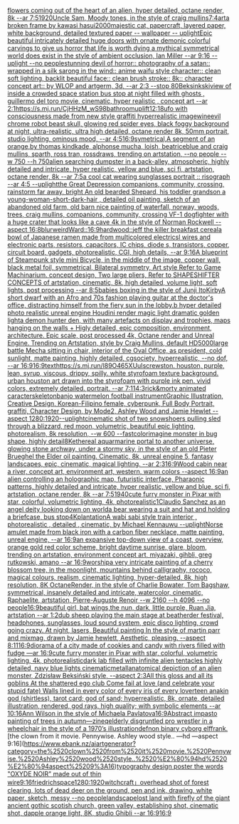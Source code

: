 [flowers coming out of the heart of an alien, hyper detailed, octane render, 8k --ar 7:5](https://www.ebank.nz/aiartgenerator?category=flowers%2520coming%2520out%2520of%2520the%2520heart%2520of%2520an%2520alien%2C%2520hyper%2520detailed%2C%2520octane%2520render%2C%25208k%2520--ar%25207%3A5)[1920](https://www.ebank.nz/aiartgenerator?category=1920)[Uncle Sam, Moody tones, in the style of craig mullins](https://www.ebank.nz/aiartgenerator?category=Uncle%2520Sam%2C%2520Moody%2520tones%2C%2520in%2520the%2520style%2520of%2520craig%2520mullins)[7:4](https://www.ebank.nz/aiartgenerator?category=7%3A4)[art](https://www.ebank.nz/aiartgenerator?category=art)[a broken frame by kawasi hasui](https://www.ebank.nz/aiartgenerator?category=a%2520broken%2520frame%2520by%2520kawasi%2520hasui)[2000](https://www.ebank.nz/aiartgenerator?category=2000)[majestic cat, papercraft, layered paper, white background, detailed textured paper -- wallpaper -- uplight](https://www.ebank.nz/aiartgenerator?category=majestic%2520cat%2C%2520papercraft%2C%2520layered%2520paper%2C%2520white%2520background%2C%2520detailed%2520textured%2520paper%2520--%2520wallpaper%2520--%2520uplight)[Epic beautiful intricately detailed huge doors with ornate demonic colorful carvings to give us horror that life is worth dying a mythical symmetrical world does exist in the style of ambient occlusion, Ian Miller --ar 9:16 --uplight --no people](https://www.ebank.nz/aiartgenerator?category=Epic%2520beautiful%2520intricately%2520detailed%2520huge%2520doors%2520with%2520ornate%2520demonic%2520colorful%2520carvings%2520to%2520give%2520us%2520horror%2520that%2520life%2520is%2520worth%2520dying%2520a%2520mythical%2520symmetrical%2520world%2520does%2520exist%2520in%2520the%2520style%2520of%2520ambient%2520occlusion%2C%2520Ian%2520Miller%2520--ar%25209%3A16%2520--uplight%2520--no%2520people)[stunning devil of horror:: photography of a satan:: wrapped in a silk sarong in the wind:: anime waifu style character:: clean soft lighting, backlit beautiful face:: clean brush stroke:: 8k:: character concept art:: by WLOP and artgerm, 3d, --ar 2:3 --stop 80](https://www.ebank.nz/aiartgenerator?category=stunning%2520devil%2520of%2520horror%3A%3A%2520photography%2520of%2520a%2520satan%3A%3A%2520wrapped%2520in%2520a%2520silk%2520sarong%2520in%2520the%2520wind%3A%3A%2520anime%2520waifu%2520style%2520character%3A%3A%2520clean%2520soft%2520lighting%2C%2520backlit%2520beautiful%2520face%3A%3A%2520clean%2520brush%2520stroke%3A%3A%25208k%3A%3A%2520character%2520concept%2520art%3A%3A%2520by%2520WLOP%2520and%2520artgerm%2C%25203d%2C%2520--ar%25202%3A3%2520--stop%252080)[Beksinkski](https://www.ebank.nz/aiartgenerator?category=Beksinkski)[view of inside a crowded space station bus stop at night filled with ghosts , guillermo del toro movie, cinematic, hyper realistic , concept art --ar 2:1](https://www.ebank.nz/aiartgenerator?category=view%2520of%2520inside%2520a%2520crowded%2520space%2520station%2520bus%2520stop%2520at%2520night%2520filled%2520with%2520ghosts%2520%2C%2520guillermo%2520del%2520toro%2520movie%2C%2520cinematic%2C%2520hyper%2520realistic%2520%2C%2520concept%2520art%2520--ar%25202%3A1)[<https://s.mj.run/CjHHzM_wS98>](https://www.ebank.nz/aiartgenerator?category=%3Chttps%3A//s.mj.run/CjHHzM_wS98%3E)[bathroom](https://www.ebank.nz/aiartgenerator?category=bathroom)[uplift](https://www.ebank.nz/aiartgenerator?category=uplift)[12:18](https://www.ebank.nz/aiartgenerator?category=12%3A18)[ufo with consciousness made from new style graffiti hyperrealistic image](https://www.ebank.nz/aiartgenerator?category=ufo%2520with%2520consciousness%2520made%2520from%2520new%2520style%2520graffiti%2520hyperrealistic%2520image)[wine](https://www.ebank.nz/aiartgenerator?category=wine)[evil chrome robot beast skull, glowing red spider eyes, black foggy background at night, ultra-realistic, ultra high detailed, octane render 8k, 50mm portrait, studio lighting, ominous mood, --ar 4:5](https://www.ebank.nz/aiartgenerator?category=evil%2520chrome%2520robot%2520beast%2520skull%2C%2520glowing%2520red%2520spider%2520eyes%2C%2520black%2520foggy%2520background%2520at%2520night%2C%2520ultra-realistic%2C%2520ultra%2520high%2520detailed%2C%2520octane%2520render%25208k%2C%252050mm%2520portrait%2C%2520studio%2520lighting%2C%2520ominous%2520mood%2C%2520--ar%25204%3A5)[16:9](https://www.ebank.nz/aiartgenerator?category=16%3A9)[symetrical,](https://www.ebank.nz/aiartgenerator?category=symetrical%2C)[A segment of an orange,by thomas kindkade, alphonse mucha, loish, beatriceblue and craig mullins, sparth, ross tran, rossdraws, trending on artstation, --no people --w 750 --h 750](https://www.ebank.nz/aiartgenerator?category=A%2520segment%2520of%2520an%2520orange%2Cby%2520thomas%2520kindkade%2C%2520alphonse%2520mucha%2C%2520loish%2C%2520beatriceblue%2520and%2520craig%2520mullins%2C%2520sparth%2C%2520ross%2520tran%2C%2520rossdraws%2C%2520trending%2520on%2520artstation%2C%2520--no%2520people%2520--w%2520750%2520--h%2520750)[alien searching dumpster in a back-alley, atmospheric, highly detailed and intricate, hyper realistic, yellow and blue, sci fi, artstation, octane render, 8k --ar 7:5](https://www.ebank.nz/aiartgenerator?category=alien%2520searching%2520dumpster%2520in%2520a%2520back-alley%2C%2520atmospheric%2C%2520highly%2520detailed%2520and%2520intricate%2C%2520hyper%2520realistic%2C%2520yellow%2520and%2520blue%2C%2520sci%2520fi%2C%2520artstation%2C%2520octane%2520render%2C%25208k%2520--ar%25207%3A5)[a cool cat wearing sunglasses  portrait :: risograph --ar 4:5 --uplight](https://www.ebank.nz/aiartgenerator?category=a%2520cool%2520cat%2520wearing%2520sunglasses%2520%2520portrait%2520%3A%3A%2520risograph%2520--ar%25204%3A5%2520--uplight)[the Great Depression  companions, community, crossing, rainstorm far away, bright An old bearded Shepard, his toddler grandson a young-woman-short-dark-hair , detailed oil painting, sketch of an abandoned old farm, old barn nice painting of waterfall, norway, woods, trees, craig mullins,  companions, community, crossing  VF-1 dogfighter with a huge crater that looks like a cave 4k in the style of Norman Rockwell --aspect 16:8](https://www.ebank.nz/aiartgenerator?category=the%2520Great%2520Depression%2520%2520companions%2C%2520community%2C%2520crossing%2C%2520rainstorm%2520far%2520away%2C%2520bright%2520An%2520old%2520bearded%2520Shepard%2C%2520his%2520toddler%2520grandson%2520a%2520young-woman-short-dark-hair%2520%2C%2520detailed%2520oil%2520painting%2C%2520sketch%2520of%2520an%2520abandoned%2520old%2520farm%2C%2520old%2520barn%2520nice%2520painting%2520of%2520waterfall%2C%2520norway%2C%2520woods%2C%2520trees%2C%2520craig%2520mullins%2C%2520%2520companions%2C%2520community%2C%2520crossing%2520%2520VF-1%2520dogfighter%2520with%2520a%2520huge%2520crater%2520that%2520looks%2520like%2520a%2520cave%25204k%2520in%2520the%2520style%2520of%2520Norman%2520Rockwell%2520--aspect%252016%3A8)[blur](https://www.ebank.nz/aiartgenerator?category=blur)[weird](https://www.ebank.nz/aiartgenerator?category=weird)[Ward::](https://www.ebank.nz/aiartgenerator?category=Ward%3A%3A)[16:9](https://www.ebank.nz/aiartgenerator?category=16%3A9)[hardwood::](https://www.ebank.nz/aiartgenerator?category=hardwood%3A%3A)[jeff the killer breakfast cereal](https://www.ebank.nz/aiartgenerator?category=jeff%2520the%2520killer%2520breakfast%2520cereal)[a bowl of Japanese ramen made from multicolored electricsl wires and electronic parts, resistors, capacitors, IC chips, diode s, transistors, copper, circuit board, gadgets, photorealistic, CGI, high details, --ar 9:16](https://www.ebank.nz/aiartgenerator?category=a%2520bowl%2520of%2520Japanese%2520ramen%2520made%2520from%2520multicolored%2520electricsl%2520wires%2520and%2520electronic%2520parts%2C%2520resistors%2C%2520capacitors%2C%2520IC%2520chips%2C%2520diode%2520s%2C%2520transistors%2C%2520copper%2C%2520circuit%2520board%2C%2520gadgets%2C%2520photorealistic%2C%2520CGI%2C%2520high%2520details%2C%2520--ar%25209%3A16)[A blueprint of Steampunk style mini Bicycle,   in the middle of the image,   copper wall, black metal foil, symmetrical,  Bilateral symmetry,  Art style Refer to Game Machinarium.  concept design, Two large pliers, Refer to SHAPESHIFTER CONCEPTS  of artstation, cinematic,  8k, high detailed,  volume light,  soft lights,  post processing    --ar 8:5](https://www.ebank.nz/aiartgenerator?category=A%2520blueprint%2520of%2520Steampunk%2520style%2520mini%2520Bicycle%2C%2520%2520%2520in%2520the%2520middle%2520of%2520the%2520image%2C%2520%2520%2520copper%2520wall%2C%2520black%2520metal%2520foil%2C%2520symmetrical%2C%2520%2520Bilateral%2520symmetry%2C%2520%2520Art%2520style%2520Refer%2520to%2520Game%2520Machinarium.%2520%2520concept%2520design%2C%2520Two%2520large%2520pliers%2C%2520Refer%2520to%2520SHAPESHIFTER%2520CONCEPTS%2520%2520of%2520artstation%2C%2520cinematic%2C%2520%25208k%2C%2520high%2520detailed%2C%2520%2520volume%2520light%2C%2520%2520soft%2520lights%2C%2520%2520post%2520processing%2520%2520%2520%2520--ar%25208%3A5)[babies boxing in the style of Junji Ito](https://www.ebank.nz/aiartgenerator?category=babies%2520boxing%2520in%2520the%2520style%2520of%2520Junji%2520Ito)[Kirby](https://www.ebank.nz/aiartgenerator?category=Kirby)[A short dwarf with an Afro and 70s fashion playing guitar at the doctor's office, distracting himself from the fiery sun in the lobby.b hyper detailed photo realistic unreal engine Houdini render magic light dramatic golden light](https://www.ebank.nz/aiartgenerator?category=A%2520short%2520dwarf%2520with%2520an%2520Afro%2520and%252070s%2520fashion%2520playing%2520guitar%2520at%2520the%2520doctor%27s%2520office%2C%2520distracting%2520himself%2520from%2520the%2520fiery%2520sun%2520in%2520the%2520lobby.b%2520hyper%2520detailed%2520photo%2520realistic%2520unreal%2520engine%2520Houdini%2520render%2520magic%2520light%2520dramatic%2520golden%2520light)[a demon hunter den, with many artefacts on display and trophies, maps hanging on the walls + Higly detailed, epic composition, environment, architecture. Epic scale, post processed 4k, Octane render and Unreal Engine. Trending on Artstation, style by Craig Mullins, default HD](https://www.ebank.nz/aiartgenerator?category=a%2520demon%2520hunter%2520den%2C%2520with%2520many%2520artefacts%2520on%2520display%2520and%2520trophies%2C%2520maps%2520hanging%2520on%2520the%2520walls%2520%2B%2520Higly%2520detailed%2C%2520epic%2520composition%2C%2520environment%2C%2520architecture.%2520Epic%2520scale%2C%2520post%2520processed%25204k%2C%2520Octane%2520render%2520and%2520Unreal%2520Engine.%2520Trending%2520on%2520Artstation%2C%2520style%2520by%2520Craig%2520Mullins%2C%2520default%2520HD)[5000](https://www.ebank.nz/aiartgenerator?category=5000)[large battle Mecha sitting in chair, interior of the Oval Office, as president, cold sunlight, matte painting, highly detailed, cgsociety, hyperrealistic, --no dof, --ar 16:9](https://www.ebank.nz/aiartgenerator?category=large%2520battle%2520Mecha%2520sitting%2520in%2520chair%2C%2520interior%2520of%2520the%2520Oval%2520Office%2C%2520as%2520president%2C%2520cold%2520sunlight%2C%2520matte%2520painting%2C%2520highly%2520detailed%2C%2520cgsociety%2C%2520hyperrealistic%2C%2520--no%2520dof%2C%2520--ar%252016%3A9)[16:9](https://www.ebank.nz/aiartgenerator?category=16%3A9)[text](https://www.ebank.nz/aiartgenerator?category=text)[<https://s.mj.run/l89O465XUuI>](https://www.ebank.nz/aiartgenerator?category=%3Chttps%3A//s.mj.run/l89O465XUuI%3E)[screwston. houston, purple, lean, syrup, viscous, drippy, spilly. white styrofoam texture background. urban houston art drawn into the styrofoam with purple ink pen. vivid colors, extremely detailed. portrait. --ar 7:11](https://www.ebank.nz/aiartgenerator?category=screwston.%2520houston%2C%2520purple%2C%2520lean%2C%2520syrup%2C%2520viscous%2C%2520drippy%2C%2520spilly.%2520white%2520styrofoam%2520texture%2520background.%2520urban%2520houston%2520art%2520drawn%2520into%2520the%2520styrofoam%2520with%2520purple%2520ink%2520pen.%2520vivid%2520colors%2C%2520extremely%2520detailed.%2520portrait.%2520--ar%25207%3A11)[4:3](https://www.ebank.nz/aiartgenerator?category=4%3A3)[rick&morty animated caracter](https://www.ebank.nz/aiartgenerator?category=rick%26morty%2520animated%2520caracter)[skeleton](https://www.ebank.nz/aiartgenerator?category=skeleton)[banjo watermelon football instrument](https://www.ebank.nz/aiartgenerator?category=banjo%2520watermelon%2520football%2520instrument)[Graphic Illustration, Creative Design, Korean-Filipino female, cyberpunk, Full Body Portrait, graffiti, Character Design, by Mode2, Ashley Wood and Jamie Hewlet --aspect 1280:1920](https://www.ebank.nz/aiartgenerator?category=Graphic%2520Illustration%2C%2520Creative%2520Design%2C%2520Korean-Filipino%2520female%2C%2520cyberpunk%2C%2520Full%2520Body%2520Portrait%2C%2520graffiti%2C%2520Character%2520Design%2C%2520by%2520Mode2%2C%2520Ashley%2520Wood%2520and%2520Jamie%2520Hewlet%2520--aspect%25201280%3A1920)[--uplight](https://www.ebank.nz/aiartgenerator?category=--uplight)[cinematic shot of two snowshoers pulling sled through a blizzard, red moon, volumetric, beautiful epic lighting, photorealism, 8k resolution, --w 600 --fast](https://www.ebank.nz/aiartgenerator?category=cinematic%2520shot%2520of%2520two%2520snowshoers%2520pulling%2520sled%2520through%2520a%2520blizzard%2C%2520red%2520moon%2C%2520volumetric%2C%2520beautiful%2520epic%2520lighting%2C%2520photorealism%2C%25208k%2520resolution%2C%2520--w%2520600%2520--fast)[color](https://www.ebank.nz/aiartgenerator?category=color)[imagine monster in bug shape, highly detail](https://www.ebank.nz/aiartgenerator?category=imagine%2520monster%2520in%2520bug%2520shape%2C%2520highly%2520detail)[8K](https://www.ebank.nz/aiartgenerator?category=8K)[ethereal aquarmarine portal to another universe, glowing stone archway, under a stormy sky, in the style of an old Pieter Brueghel the Elder oil painting. Cinematic, 8k, unreal engine 5, fantasy landscapes, epic, cinematic, magical lighting. --ar 2:3](https://www.ebank.nz/aiartgenerator?category=ethereal%2520aquarmarine%2520portal%2520to%2520another%2520universe%2C%2520glowing%2520stone%2520archway%2C%2520under%2520a%2520stormy%2520sky%2C%2520in%2520the%2520style%2520of%2520an%2520old%2520Pieter%2520Brueghel%2520the%2520Elder%2520oil%2520painting.%2520Cinematic%2C%25208k%2C%2520unreal%2520engine%25205%2C%2520fantasy%2520landscapes%2C%2520epic%2C%2520cinematic%2C%2520magical%2520lighting.%2520--ar%25202%3A3)[16:9](https://www.ebank.nz/aiartgenerator?category=16%3A9)[Wood cabin near a river, concept art, environment art, western, warm colors --aspect 16:9](https://www.ebank.nz/aiartgenerator?category=Wood%2520cabin%2520near%2520a%2520river%2C%2520concept%2520art%2C%2520environment%2520art%2C%2520western%2C%2520warm%2520colors%2520--aspect%252016%3A9)[an alien controlling an holographic map, futuristic interface, Pharaonic patterns, highly detailed and intricate, hyper realistic, yellow and blue, sci fi, artstation, octane render, 8k --ar 7:5](https://www.ebank.nz/aiartgenerator?category=an%2520alien%2520controlling%2520an%2520holographic%2520map%2C%2520futuristic%2520interface%2C%2520Pharaonic%2520patterns%2C%2520highly%2520detailed%2520and%2520intricate%2C%2520hyper%2520realistic%2C%2520yellow%2520and%2520blue%2C%2520sci%2520fi%2C%2520artstation%2C%2520octane%2520render%2C%25208k%2520--ar%25207%3A5)[1940](https://www.ebank.nz/aiartgenerator?category=1940)[cute furry monster in Pixar with star, colorful, volumetric lighting, 4k, photorealistic](https://www.ebank.nz/aiartgenerator?category=cute%2520furry%2520monster%2520in%2520Pixar%2520with%2520star%2C%2520colorful%2C%2520volumetric%2520lighting%2C%25204k%2C%2520photorealistic)[1](https://www.ebank.nz/aiartgenerator?category=1)[Claudio Sanchez as an angel deity looking down on world](https://www.ebank.nz/aiartgenerator?category=Claudio%2520Sanchez%2520as%2520an%2520angel%2520deity%2520looking%2520down%2520on%2520world)[a bear wearing a suit and hat and holding a briefcase, bus stop](https://www.ebank.nz/aiartgenerator?category=a%2520bear%2520wearing%2520a%2520suit%2520and%2520hat%2520and%2520holding%2520a%2520briefcase%2C%2520bus%2520stop)[4K](https://www.ebank.nz/aiartgenerator?category=4K)[plantation](https://www.ebank.nz/aiartgenerator?category=plantation)[A wabi sabi style train interior , photorealistic , detailed , cinematic, by Michael Kenna](https://www.ebank.nz/aiartgenerator?category=A%2520wabi%2520sabi%2520style%2520train%2520interior%2520%2C%2520photorealistic%2520%2C%2520detailed%2520%2C%2520cinematic%2C%2520by%2520Michael%2520Kenna)[uwu --uplight](https://www.ebank.nz/aiartgenerator?category=uwu%2520--uplight)[Norse amulet made from black iron with a carbon fiber necklace, matte painting, unreal engine, --ar 16:9](https://www.ebank.nz/aiartgenerator?category=Norse%2520amulet%2520made%2520from%2520black%2520iron%2520with%2520a%2520carbon%2520fiber%2520necklace%2C%2520matte%2520painting%2C%2520unreal%2520engine%2C%2520--ar%252016%3A9)[an expansive top-down view of a coast, overview, orange gold red color scheme, bright daytime sunrise, glare, bloom, trending on artstation, environment concept art, miyazaki, gihbli, greg rutkowski, amano --ar 16:9](https://www.ebank.nz/aiartgenerator?category=an%2520expansive%2520top-down%2520view%2520of%2520a%2520coast%2C%2520overview%2C%2520orange%2520gold%2520red%2520color%2520scheme%2C%2520bright%2520daytime%2520sunrise%2C%2520glare%2C%2520bloom%2C%2520trending%2520on%2520artstation%2C%2520environment%2520concept%2520art%2C%2520miyazaki%2C%2520gihbli%2C%2520greg%2520rutkowski%2C%2520amano%2520--ar%252016%3A9)[worship](https://www.ebank.nz/aiartgenerator?category=worship)[a very intricate painting of a cherry blossom tree, in the moonlight, mountains behind calligraphy, rococo, magical colours, realism, cinematic lighting, hyper-detailed, 8k, high resolution, 8K OctaneRender, in the style of Charlie Bowater, Tom Bagshaw, symmetrical, insanely detailed and intricate, watercolor, cinematic, Raphaelite, artstation, Pierre-Auguste Renoir --w 2160 --h 4096 --no people](https://www.ebank.nz/aiartgenerator?category=a%2520very%2520intricate%2520painting%2520of%2520a%2520cherry%2520blossom%2520tree%2C%2520in%2520the%2520moonlight%2C%2520mountains%2520behind%2520calligraphy%2C%2520rococo%2C%2520magical%2520colours%2C%2520realism%2C%2520cinematic%2520lighting%2C%2520hyper-detailed%2C%25208k%2C%2520high%2520resolution%2C%25208K%2520OctaneRender%2C%2520in%2520the%2520style%2520of%2520Charlie%2520Bowater%2C%2520Tom%2520Bagshaw%2C%2520symmetrical%2C%2520insanely%2520detailed%2520and%2520intricate%2C%2520watercolor%2C%2520cinematic%2C%2520Raphaelite%2C%2520artstation%2C%2520Pierre-Auguste%2520Renoir%2520--w%25202160%2520--h%25204096%2520--no%2520people)[16:9](https://www.ebank.nz/aiartgenerator?category=16%3A9)[beautiful girl, bat wings,the nun, dark, little purple, Ruan Jia, artstation --ar 1:2](https://www.ebank.nz/aiartgenerator?category=beautiful%2520girl%2C%2520bat%2520wings%2Cthe%2520nun%2C%2520dark%2C%2520little%2520purple%2C%2520Ruan%2520Jia%2C%2520artstation%2520--ar%25201%3A2)[dub sheep playing the main stage at beatherder festival, headphones, sunglasses,  loud sound system, epic disco  lighting, crowd going crazy. At night, lasers,  Beautiful painting In the style of martin parr and mixmag, drawn by Jamie hewlett, Aesthetic, pleasing. --aspect 8:11](https://www.ebank.nz/aiartgenerator?category=dub%2520sheep%2520playing%2520the%2520main%2520stage%2520at%2520beatherder%2520festival%2C%2520headphones%2C%2520sunglasses%2C%2520%2520loud%2520sound%2520system%2C%2520epic%2520disco%2520%2520lighting%2C%2520crowd%2520going%2520crazy.%2520At%2520night%2C%2520lasers%2C%2520%2520Beautiful%2520painting%2520In%2520the%2520style%2520of%2520martin%2520parr%2520and%2520mixmag%2C%2520drawn%2520by%2520Jamie%2520hewlett%2C%2520Aesthetic%2C%2520pleasing.%2520--aspect%25208%3A11)[16:9](https://www.ebank.nz/aiartgenerator?category=16%3A9)[diorama of a city made of cookies and candy with rivers filled with fudge —ar 16:9](https://www.ebank.nz/aiartgenerator?category=diorama%2520of%2520a%2520city%2520made%2520of%2520cookies%2520and%2520candy%2520with%2520rivers%2520filled%2520with%2520fudge%2520%E2%80%94ar%252016%3A9)[cute furry monster in Pixar with star, colorful, volumetric lighting, 4k, photorealistic](https://www.ebank.nz/aiartgenerator?category=cute%2520furry%2520monster%2520in%2520Pixar%2520with%2520star%2C%2520colorful%2C%2520volumetric%2520lighting%2C%25204k%2C%2520photorealistic)[dark lab filled with infinite alien tentacles highly detailed, navy blue lights cinematic](https://www.ebank.nz/aiartgenerator?category=dark%2520lab%2520filled%2520with%2520infinite%2520alien%2520tentacles%2520highly%2520detailed%2C%2520navy%2520blue%2520lights%2520cinematic)[metall](https://www.ebank.nz/aiartgenerator?category=metall)[anatomical depiction of an alien monster, Zdzisław Beksiński style, --aspect 2:3](https://www.ebank.nz/aiartgenerator?category=anatomical%2520depiction%2520of%2520an%2520alien%2520monster%2C%2520Zdzis%C5%82aw%2520Beksi%C5%84ski%2520style%2C%2520--aspect%25202%3A3)[All this gloss and all its goblins At the shattered ego club Come fail at love (and celebrate your stupid fate) Walls lined in every color of every iris of every lover](https://www.ebank.nz/aiartgenerator?category=All%2520this%2520gloss%2520and%2520all%2520its%2520goblins%2520At%2520the%2520shattered%2520ego%2520club%2520Come%2520fail%2520at%2520love%2520%28and%2520celebrate%2520your%2520stupid%2520fate%29%2520Walls%2520lined%2520in%2520every%2520color%2520of%2520every%2520iris%2520of%2520every%2520lover)[teen anakin god (shirtless), tarot card; god of sand; hyperrealistic, 8k, ornate, detailed illustration, rendered, god rays, high quality; with symbolic elements --ar 10:16](https://www.ebank.nz/aiartgenerator?category=teen%2520anakin%2520god%2520%28shirtless%29%2C%2520tarot%2520card%3B%2520god%2520of%2520sand%3B%2520hyperrealistic%2C%25208k%2C%2520ornate%2C%2520detailed%2520illustration%2C%2520rendered%2C%2520god%2520rays%2C%2520high%2520quality%3B%2520with%2520symbolic%2520elements%2520--ar%252010%3A16)[Ann Wilson in the style of Michaela Pavlatova](https://www.ebank.nz/aiartgenerator?category=Ann%2520Wilson%2520in%2520the%2520style%2520of%2520Michaela%2520Pavlatova)[16:9](https://www.ebank.nz/aiartgenerator?category=16%3A9)[Abstract impasto painting of trees in autumn](https://www.ebank.nz/aiartgenerator?category=Abstract%2520impasto%2520painting%2520of%2520trees%2520in%2520autumn)[—zineq](https://www.ebank.nz/aiartgenerator?category=%E2%80%94zineq)[elderly disgruntled pro wrestler in a wheelchair in the style of a 1970’s illustration](https://www.ebank.nz/aiartgenerator?category=elderly%2520disgruntled%2520pro%2520wrestler%2520in%2520a%2520wheelchair%2520in%2520the%2520style%2520of%2520a%25201970%E2%80%99s%2520illustration)[def](https://www.ebank.nz/aiartgenerator?category=def)[non binary cyborg elf](https://www.ebank.nz/aiartgenerator?category=non%2520binary%2520cyborg%2520elf)[frank.](https://www.ebank.nz/aiartgenerator?category=frank.)[the clown from it movie. Pennywise. Ashley wood style.. —hd —aspect 9:16](https://www.ebank.nz/aiartgenerator?category=the%2520clown%2520from%2520it%2520movie.%2520Pennywise.%2520Ashley%2520wood%2520style..%2520%E2%80%94hd%2520%E2%80%94aspect%25209%3A16)[typography design poster the words "OXYDE NOIR" made out of thin wire](https://www.ebank.nz/aiartgenerator?category=typography%2520design%2520poster%2520the%2520words%2520%22OXYDE%2520NOIR%22%2520made%2520out%2520of%2520thin%2520wire)[9:16](https://www.ebank.nz/aiartgenerator?category=9%3A16)[friedrich](https://www.ebank.nz/aiartgenerator?category=friedrich)[space](https://www.ebank.nz/aiartgenerator?category=space)[1280:1920](https://www.ebank.nz/aiartgenerator?category=1280%3A1920)[witchcraft」](https://www.ebank.nz/aiartgenerator?category=witchcraft%E3%80%8D)[overhead shot of forest clearing, lots of dead deer on the ground, pen and ink, drawing, white paper, sketch, messy --no people](https://www.ebank.nz/aiartgenerator?category=overhead%2520shot%2520of%2520forest%2520clearing%2C%2520lots%2520of%2520dead%2520deer%2520on%2520the%2520ground%2C%2520pen%2520and%2520ink%2C%2520drawing%2C%2520white%2520paper%2C%2520sketch%2C%2520messy%2520--no%2520people)[landscape](https://www.ebank.nz/aiartgenerator?category=landscape)[lost land with firefly of the giant ancient gothic scotish church, green valley, establishing shot, cinematic shot, dapple  orange light, 8K, studio Ghibli --ar 16:9](https://www.ebank.nz/aiartgenerator?category=lost%2520land%2520with%2520firefly%2520of%2520the%2520giant%2520ancient%2520gothic%2520scotish%2520church%2C%2520green%2520valley%2C%2520establishing%2520shot%2C%2520cinematic%2520shot%2C%2520dapple%2520%2520orange%2520light%2C%25208K%2C%2520studio%2520Ghibli%2520--ar%252016%3A9)[16:9](https://www.ebank.nz/aiartgenerator?category=16%3A9)